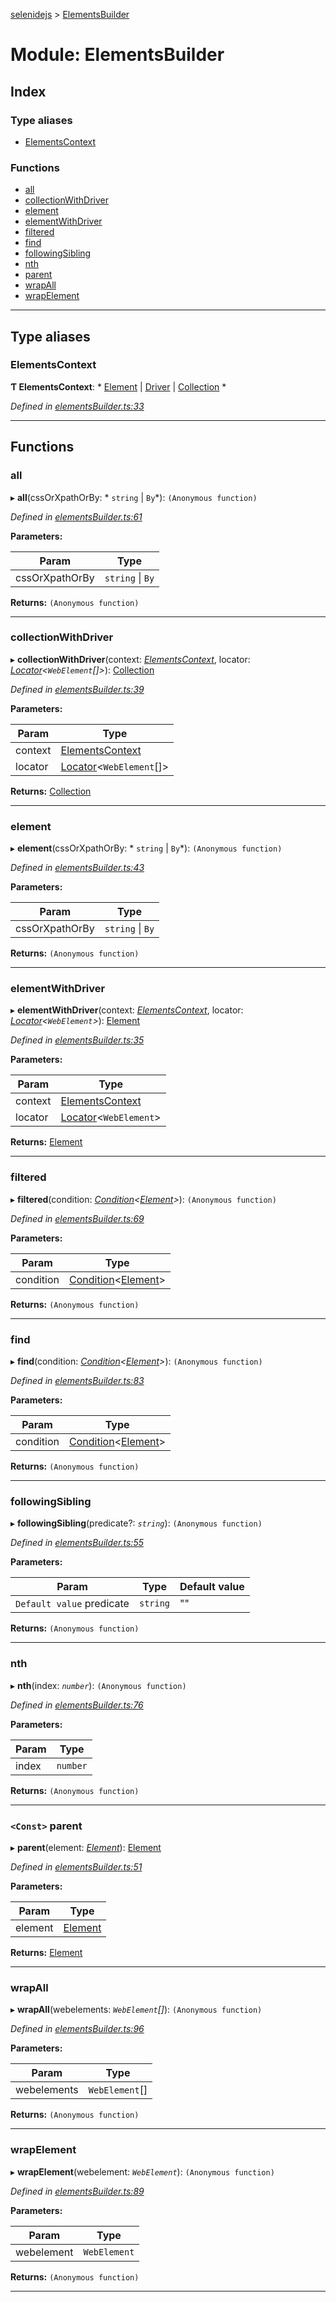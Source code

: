 [selenidejs](../README.md) > [ElementsBuilder](../modules/elementsbuilder.md)

# Module: ElementsBuilder

## Index

### Type aliases

* [ElementsContext](elementsbuilder.md#elementscontext)

### Functions

* [all](elementsbuilder.md#all)
* [collectionWithDriver](elementsbuilder.md#collectionwithdriver)
* [element](elementsbuilder.md#element)
* [elementWithDriver](elementsbuilder.md#elementwithdriver)
* [filtered](elementsbuilder.md#filtered)
* [find](elementsbuilder.md#find)
* [followingSibling](elementsbuilder.md#followingsibling)
* [nth](elementsbuilder.md#nth)
* [parent](elementsbuilder.md#parent)
* [wrapAll](elementsbuilder.md#wrapall)
* [wrapElement](elementsbuilder.md#wrapelement)

---

## Type aliases

<a id="elementscontext"></a>

###  ElementsContext

**Ƭ ElementsContext**: * [Element](../classes/element.md) &#124; [Driver](../classes/driver.md) &#124; [Collection](../classes/collection.md)
*

*Defined in [elementsBuilder.ts:33](https://github.com/KnowledgeExpert/selenidejs/blob/master/lib/elementsBuilder.ts#L33)*

___

## Functions

<a id="all"></a>

###  all

▸ **all**(cssOrXpathOrBy: * `string` &#124; `By`*): `(Anonymous function)`

*Defined in [elementsBuilder.ts:61](https://github.com/KnowledgeExpert/selenidejs/blob/master/lib/elementsBuilder.ts#L61)*

**Parameters:**

| Param | Type |
| ------ | ------ |
| cssOrXpathOrBy |  `string` &#124; `By`|

**Returns:** `(Anonymous function)`

___
<a id="collectionwithdriver"></a>

###  collectionWithDriver

▸ **collectionWithDriver**(context: *[ElementsContext](elementsbuilder.md#elementscontext)*, locator: *[Locator](../interfaces/locator.md)<`WebElement`[]>*): [Collection](../classes/collection.md)

*Defined in [elementsBuilder.ts:39](https://github.com/KnowledgeExpert/selenidejs/blob/master/lib/elementsBuilder.ts#L39)*

**Parameters:**

| Param | Type |
| ------ | ------ |
| context | [ElementsContext](elementsbuilder.md#elementscontext) |
| locator | [Locator](../interfaces/locator.md)<`WebElement`[]> |

**Returns:** [Collection](../classes/collection.md)

___
<a id="element"></a>

###  element

▸ **element**(cssOrXpathOrBy: * `string` &#124; `By`*): `(Anonymous function)`

*Defined in [elementsBuilder.ts:43](https://github.com/KnowledgeExpert/selenidejs/blob/master/lib/elementsBuilder.ts#L43)*

**Parameters:**

| Param | Type |
| ------ | ------ |
| cssOrXpathOrBy |  `string` &#124; `By`|

**Returns:** `(Anonymous function)`

___
<a id="elementwithdriver"></a>

###  elementWithDriver

▸ **elementWithDriver**(context: *[ElementsContext](elementsbuilder.md#elementscontext)*, locator: *[Locator](../interfaces/locator.md)<`WebElement`>*): [Element](../classes/element.md)

*Defined in [elementsBuilder.ts:35](https://github.com/KnowledgeExpert/selenidejs/blob/master/lib/elementsBuilder.ts#L35)*

**Parameters:**

| Param | Type |
| ------ | ------ |
| context | [ElementsContext](elementsbuilder.md#elementscontext) |
| locator | [Locator](../interfaces/locator.md)<`WebElement`> |

**Returns:** [Element](../classes/element.md)

___
<a id="filtered"></a>

###  filtered

▸ **filtered**(condition: *[Condition](../classes/condition.md)<[Element](../classes/element.md)>*): `(Anonymous function)`

*Defined in [elementsBuilder.ts:69](https://github.com/KnowledgeExpert/selenidejs/blob/master/lib/elementsBuilder.ts#L69)*

**Parameters:**

| Param | Type |
| ------ | ------ |
| condition | [Condition](../classes/condition.md)<[Element](../classes/element.md)> |

**Returns:** `(Anonymous function)`

___
<a id="find"></a>

###  find

▸ **find**(condition: *[Condition](../classes/condition.md)<[Element](../classes/element.md)>*): `(Anonymous function)`

*Defined in [elementsBuilder.ts:83](https://github.com/KnowledgeExpert/selenidejs/blob/master/lib/elementsBuilder.ts#L83)*

**Parameters:**

| Param | Type |
| ------ | ------ |
| condition | [Condition](../classes/condition.md)<[Element](../classes/element.md)> |

**Returns:** `(Anonymous function)`

___
<a id="followingsibling"></a>

###  followingSibling

▸ **followingSibling**(predicate?: *`string`*): `(Anonymous function)`

*Defined in [elementsBuilder.ts:55](https://github.com/KnowledgeExpert/selenidejs/blob/master/lib/elementsBuilder.ts#L55)*

**Parameters:**

| Param | Type | Default value |
| ------ | ------ | ------ |
| `Default value` predicate | `string` | &quot;&quot; |

**Returns:** `(Anonymous function)`

___
<a id="nth"></a>

###  nth

▸ **nth**(index: *`number`*): `(Anonymous function)`

*Defined in [elementsBuilder.ts:76](https://github.com/KnowledgeExpert/selenidejs/blob/master/lib/elementsBuilder.ts#L76)*

**Parameters:**

| Param | Type |
| ------ | ------ |
| index | `number` |

**Returns:** `(Anonymous function)`

___
<a id="parent"></a>

### `<Const>` parent

▸ **parent**(element: *[Element](../classes/element.md)*): [Element](../classes/element.md)

*Defined in [elementsBuilder.ts:51](https://github.com/KnowledgeExpert/selenidejs/blob/master/lib/elementsBuilder.ts#L51)*

**Parameters:**

| Param | Type |
| ------ | ------ |
| element | [Element](../classes/element.md) |

**Returns:** [Element](../classes/element.md)

___
<a id="wrapall"></a>

###  wrapAll

▸ **wrapAll**(webelements: *`WebElement`[]*): `(Anonymous function)`

*Defined in [elementsBuilder.ts:96](https://github.com/KnowledgeExpert/selenidejs/blob/master/lib/elementsBuilder.ts#L96)*

**Parameters:**

| Param | Type |
| ------ | ------ |
| webelements | `WebElement`[] |

**Returns:** `(Anonymous function)`

___
<a id="wrapelement"></a>

###  wrapElement

▸ **wrapElement**(webelement: *`WebElement`*): `(Anonymous function)`

*Defined in [elementsBuilder.ts:89](https://github.com/KnowledgeExpert/selenidejs/blob/master/lib/elementsBuilder.ts#L89)*

**Parameters:**

| Param | Type |
| ------ | ------ |
| webelement | `WebElement` |

**Returns:** `(Anonymous function)`

___

